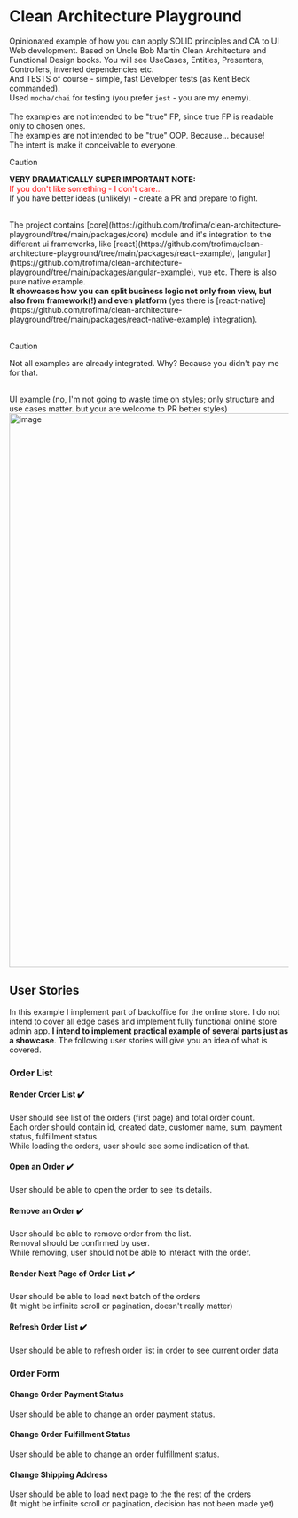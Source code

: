 # Clean Architecture Playground
Opinionated example of how you can apply SOLID principles and CA to UI Web development. Based on Uncle Bob Martin Clean Architecture and Functional Design books.
You will see UseCases, Entities, Presenters, Controllers, inverted dependencies etc.
<br>
And TESTS of course - simple, fast Developer tests (as Kent Beck commanded).
<br>
Used `mocha/chai` for testing (you prefer `jest` - you are my enemy). 
<br>
<br>
The examples are not intended to be "true" FP, since true FP is readable only to chosen ones.
<br>
The examples are not intended to be "true" OOP. Because... because!
<br>
The intent is make it conceivable to everyone.

>[!CAUTION]
>**VERY DRAMATICALLY SUPER IMPORTANT NOTE:**
><br>
><span style="color:red">If you don't like something - I don't care...</span>
><br>
>If you have better ideas (unlikely) - create a PR and prepare to fight.

<br>
The project contains [core](https://github.com/trofima/clean-architecture-playground/tree/main/packages/core) module and it's integration to the different ui frameworks, like [react](https://github.com/trofima/clean-architecture-playground/tree/main/packages/react-example), [angular](https://github.com/trofima/clean-architecture-playground/tree/main/packages/angular-example), vue etc. There is also pure native example.
<br><b>It showcases how you can split business logic not only from view, but also from framework(!) and even platform</b> (yes there is [react-native](https://github.com/trofima/clean-architecture-playground/tree/main/packages/react-native-example) integration).
<br>
<br>

>[!CAUTION]
>Not all examples are already integrated. Why? Because you didn't pay me for that.

<br>
UI example (no, I'm not going to waste time on styles; only structure and use cases matter. but your are welcome to PR better styles)
<img width="997" alt="image" src="https://github.com/user-attachments/assets/0f7e7efb-a07c-4183-9005-45343eb3b6a3" />


## User Stories
In this example I implement part of backoffice for the online store. I do not intend to cover all edge cases and implement fully functional online store admin app. <b>I intend to implement practical example of several parts just as a showcase</b>. The following user stories will give you an idea of what is covered.

### Order List
#### Render Order List :heavy_check_mark:
User should see list of the orders (first page) and total order count.
<br>Each order should contain id, created date, customer name, sum, payment status, fulfillment status.
<br>While loading the orders, user should see some indication of that.

#### Open an Order :heavy_check_mark:
User should be able to open the order to see its details.

#### Remove an Order :heavy_check_mark:
User should be able to remove order from the list.
<br>Removal should be confirmed by user.
<br>While removing, user should not be able to interact with the order.

#### Render Next Page of Order List :heavy_check_mark:
User should be able to load next batch of the orders
<br>(It might be infinite scroll or pagination, doesn't really matter)

#### Refresh Order List :heavy_check_mark:
User should be able to refresh order list in order to see current order data

### Order Form
#### Change Order Payment Status
User should be able to change an order payment status.

#### Change Order Fulfillment Status
User should be able to change an order fulfillment status.

#### Change Shipping Address
User should be able to load next page to the the rest of the orders
<br>(It might be infinite scroll or pagination, decision has not been made yet)
